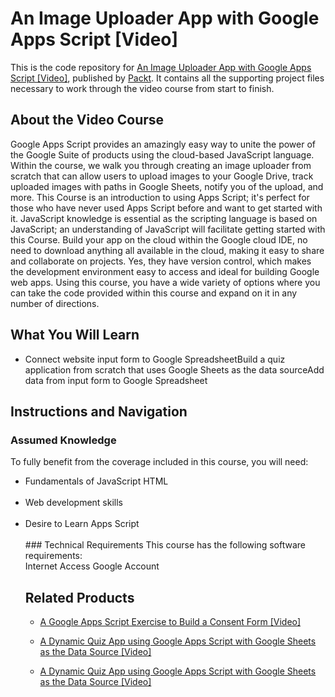 # An Image Uploader App with Google Apps Script [Video]
This is the code repository for [An Image Uploader App with Google Apps Script [Video]]( https://www.packtpub.com/application-development/image-uploader-app-google-apps-script-video?utm_source=github&utm_medium=repository&utm_campaign=9781838552121), published by [Packt](https://www.packtpub.com/?utm_source=github). It contains all the supporting project files necessary to work through the video course from start to finish.
## About the Video Course
Google Apps Script provides an amazingly easy way to unite the power of the Google Suite of products using the cloud-based JavaScript language. Within the course, we walk you through creating an image uploader from scratch that can allow users to upload images to your Google Drive, track uploaded images with paths in Google Sheets, notify you of the upload, and more. 
This Course is an introduction to using Apps Script; it's perfect for those who have never used Apps Script before and want to get started with it. JavaScript knowledge is essential as the scripting language is based on JavaScript; an understanding of JavaScript will facilitate getting started with this Course.
Build your app on the cloud within the Google cloud IDE, no need to download anything all available in the cloud, making it easy to share and collaborate on projects. Yes, they have version control, which makes the development environment easy to access and ideal for building Google web apps.
Using this course, you have a wide variety of options where you can take the code provided within this course and expand on it in any number of directions.

<H2>What You Will Learn</H2>
<DIV class=book-info-will-learn-text>
<UL>
<LI>Connect website input form to Google SpreadsheetBuild a quiz application from scratch that uses Google Sheets as the data sourceAdd data from input form to Google Spreadsheet </LI></UL></DIV>

## Instructions and Navigation
### Assumed Knowledge
To fully benefit from the coverage included in this course, you will need:<br/>
<UL><LI>Fundamentals of JavaScript HTML</LI><br/>
<LI>Web development skills</LI><br/>
<LI>Desire to Learn Apps Script</LI><br/>
### Technical Requirements
This course has the following software requirements:<br/>
Internet Access Google Account


## Related Products
* [A Google Apps Script Exercise to Build a Consent Form [Video]](https://www.packtpub.com/application-development/google-apps-script-exercise-build-consent-form-video?utm_source=github&utm_medium=repository&utm_campaign=9781838825591)

* [A Dynamic Quiz App using Google Apps Script with Google Sheets as the Data Source [Video]](https://www.packtpub.com/application-development/dynamic-quiz-app-using-google-apps-script-google-sheets-data-source-video?utm_source=github&utm_medium=repository&utm_campaign=9781838552121)

* [A Dynamic Quiz App using Google Apps Script with Google Sheets as the Data Source [Video]](https://www.packtpub.com/application-development/dynamic-quiz-app-using-google-apps-script-google-sheets-data-source-video?utm_source=github&utm_medium=repository&utm_campaign=9781838552121)

